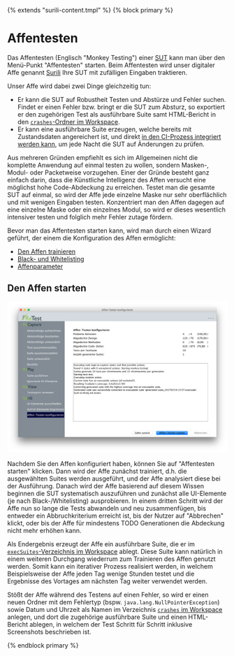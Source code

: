 {% extends "surili-content.tmpl" %}
{% block primary %}

Affentesten
===========

Das Affentesten (Englisch "Monkey Testing") einer [SUT](../testprozess/was-ist-die-sut.md) kann man über den Menü-Punkt "Affentesten" starten.
Beim Affentesten wird unser digitaler Affe genannt [Surili](/index.md) Ihre SUT mit zufälligen Eingaben traktieren.

Unser Affe wird dabei zwei Dinge gleichzeitig tun:

* Er kann die SUT auf Robustheit Testen und Abstürze und Fehler suchen. Findet er einen Fehler bzw. bringt er die SUT zum Absturz, so exportiert er den zugehörigen Test als ausführbare Suite samt HTML-Bericht in den [`crashes`-Ordner im Workspace](../konfiguration/verzeichnisse.md).
* Er kann eine ausführbare Suite erzeugen, welche bereits mit Zustandsdaten angereichert ist, und direkt [in den CI-Prozess integriert werden kann](../testprozess/prozess-mit-ci-server.md), um jede Nacht die SUT auf Änderungen zu prüfen.

Aus mehreren Gründen empfiehlt es sich im Allgemeinen nicht die komplette Anwendung auf einmal testen zu wollen, sondern Masken-, Modul- oder Packetweise vorzugehen.
Einer der Gründe besteht ganz einfach darin, dass die Künstliche Intelligenz des Affen versucht eine möglichst hohe Code-Abdeckung zu erreichen.
Testet man die gesamte SUT auf einmal, so wird der Affe jede einzelne Maske nur sehr oberflächlich und mit wenigen Eingaben testen.
Konzentriert man den Affen dagegen auf eine einzelne Maske oder ein einzelnes Modul, so wird er dieses wesentlich intensiver testen und folglich mehr Fehler zutage fördern.

Bevor man das Affentesten starten kann, wird man durch einen Wizard geführt, der einem die Konfiguration des Affen ermöglicht:

* [Den Affen trainieren](affentesten-trainieren.md)
* [Black- und Whitelisting](affentesten-listing.md)
* [Affenparameter](affentesten-parameter.md)

Den Affen starten
-----------------

![Den Affen starten](affentesten-4.png)

Nachdem Sie den Affen konfiguriert haben, können Sie auf "Affentesten starten" klicken.
Dann wird der Affe zunächst trainiert, d.h. die ausgewählten Suites werden ausgeführt, und der Affe analysiert diese bei der Ausführung.
Danach wird der Affe basierend auf diesem Wissen beginnen die SUT systematisch auszuführen und zunächst alle UI-Elemente (je nach Black-/Whitelisting) ausprobieren.
In einem dritten Schritt wird der Affe nun so lange die Tests abwandeln und neu zusammenfügen, 
bis entweder ein Abbruchkriterium erreicht ist, 
bis der Nutzer auf "Abbrechen" klickt, 
oder bis der Affe für mindestens TODO Generationen die Abdeckung nicht mehr erhöhen kann.

Als Endergebnis erzeugt der Affe ein ausführbare Suite, die er im [`execSuites`-Verzeichnis im Workspace](../konfiguration/verzeichnisse.md) ablegt.
Diese Suite kann natürlich in einem weiteren Durchgang wiederrum zum Trainieren des Affen genutzt werden.
Somit kann ein iterativer Prozess realisiert werden, in welchem Beispielsweise der Affe jeden Tag wenige Stunden testet
und die Ergebnisse des Vortages am nächsten Tag weiter verwendet werden.

Stößt der Affe während des Testens auf einen Fehler, so wird er einen neuen Ordner mit dem Fehlertyp (bspw. `java.lang.NullPointerException`) sowie Datum und Uhrzeit als Namen
im Verzeichnis [`crashes` im Workspace](../konfiguration/verzeichnisse.md) anlegen, und dort die zugehörige ausführbare Suite und einen HTML-Bericht ablegen, 
in welchem der Test Schritt für Schritt inklusive Screenshots beschrieben ist. 

{% endblock primary %}
